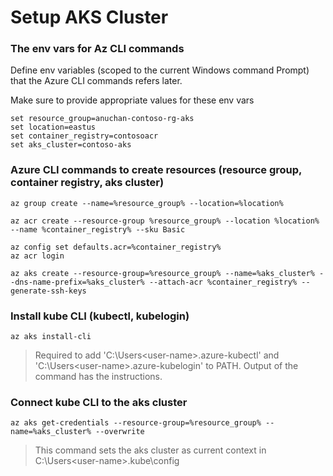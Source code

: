 # Setup AKS Cluster

### The env vars for Az CLI commands

Define env variables (scoped to the current Windows command Prompt) that the Azure CLI commands refers later.

Make sure to provide appropriate values for these env vars

```
set resource_group=anuchan-contoso-rg-aks
set location=eastus
set container_registry=contosoacr
set aks_cluster=contoso-aks
```

### Azure CLI commands to create resources (resource group, container registry, aks cluster)
```
az group create --name=%resource_group% --location=%location%

az acr create --resource-group %resource_group% --location %location% --name %container_registry% --sku Basic

az config set defaults.acr=%container_registry%
az acr login

az aks create --resource-group=%resource_group% --name=%aks_cluster% --dns-name-prefix=%aks_cluster% --attach-acr %container_registry% --generate-ssh-keys
```


### Install kube CLI (kubectl, kubelogin)

```
az aks install-cli
```

> Required to add 'C:\Users\<user-name>\.azure-kubectl' and 'C:\Users\<user-name>\.azure-kubelogin' to PATH. Output of the command has the instructions.

### Connect kube CLI to the aks cluster

```
az aks get-credentials --resource-group=%resource_group% --name=%aks_cluster% --overwrite
```

> This command sets the aks cluster as current context in C:\Users\<user-name>\.kube\config